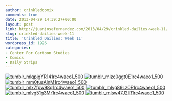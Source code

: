 ```yaml
---
author: crinkledcomix
comments: true
date: 2013-04-29 14:39:27+00:00
layout: post
link: http://juanjosefernandez.com/2013/04/29/crinkled-dailies-week-11/
slug: crinkled-dailies-week-11
title: 'Crinkled Dailies: Week 11'
wordpress_id: 1926
categories:
- Center For Cartoon Studies
- Comics
- Daily Strips
---
```


[![tumblr_mlqpjgYR141rc4waeo1_500](http://fernandezjuanjose.files.wordpress.com/2013/04/tumblr_mlqpjgyr141rc4waeo1_500.gif)](http://fernandezjuanjose.files.wordpress.com/2013/04/tumblr_mlqpjgyr141rc4waeo1_500.gif) [![tumblr_mlzc0ggt0E1rc4waeo1_500](http://fernandezjuanjose.files.wordpress.com/2013/04/tumblr_mlzc0ggt0e1rc4waeo1_500.gif?w=500)](http://fernandezjuanjose.files.wordpress.com/2013/04/tumblr_mlzc0ggt0e1rc4waeo1_500.gif) [![tumblr_mm0tusAlnM1rc4waeo1_500](http://fernandezjuanjose.files.wordpress.com/2013/04/tumblr_mm0tusalnm1rc4waeo1_500.gif?w=500)](http://fernandezjuanjose.files.wordpress.com/2013/04/tumblr_mm0tusalnm1rc4waeo1_500.gif) [![tumblr_mlx7fpw98g1rc4waeo1_500](http://fernandezjuanjose.files.wordpress.com/2013/04/tumblr_mlx7fpw98g1rc4waeo1_500.gif?w=500)](http://fernandezjuanjose.files.wordpress.com/2013/04/tumblr_mlx7fpw98g1rc4waeo1_500.gif) [![tumblr_mlvg89Lz0E1rc4waeo1_500](http://fernandezjuanjose.files.wordpress.com/2013/04/tumblr_mlvg89lz0e1rc4waeo1_500.gif?w=500)](http://fernandezjuanjose.files.wordpress.com/2013/04/tumblr_mlvg89lz0e1rc4waeo1_500.gif) [![tumblr_mlvg51g3Mr1rc4waeo1_500](http://fernandezjuanjose.files.wordpress.com/2013/04/tumblr_mlvg51g3mr1rc4waeo1_500.gif?w=500)](http://fernandezjuanjose.files.wordpress.com/2013/04/tumblr_mlvg51g3mr1rc4waeo1_500.gif) [![tumblr_mlsw47J2IR1rc4waeo1_500](http://fernandezjuanjose.files.wordpress.com/2013/04/tumblr_mlsw47j2ir1rc4waeo1_500.gif?w=500)](http://fernandezjuanjose.files.wordpress.com/2013/04/tumblr_mlsw47j2ir1rc4waeo1_500.gif)
